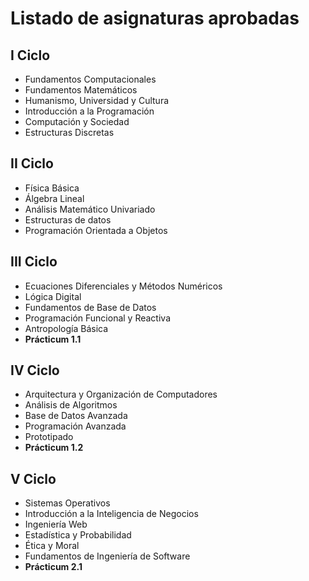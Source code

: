 # Listado de asignaturas aprobadas


## I Ciclo

- Fundamentos Computacionales
- Fundamentos Matemáticos
- Humanismo, Universidad y Cultura
- Introducción a la Programación
- Computación y Sociedad
- Estructuras Discretas

## II Ciclo

- Física Básica
- Álgebra Lineal
- Análisis Matemático Univariado
- Estructuras de datos
- Programación Orientada a Objetos

## III Ciclo

- Ecuaciones Diferenciales y Métodos Numéricos
- Lógica Digital
- Fundamentos de Base de Datos
- Programación Funcional y Reactiva
- Antropología Básica
- **Prácticum 1.1**

## IV Ciclo

- Arquitectura y Organización de Computadores
- Análisis de Algoritmos
- Base de Datos Avanzada
- Programación Avanzada
- Prototipado
- **Prácticum 1.2**

## V Ciclo

- Sistemas Operativos
- Introducción a la Inteligencia de Negocios
- Ingeniería Web
- Estadística y Probabilidad
- Ética y Moral
- Fundamentos de Ingeniería de Software
- **Prácticum 2.1** 
